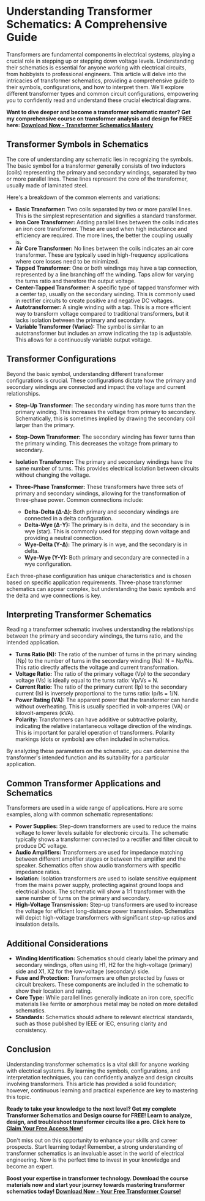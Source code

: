 # Understanding Transformer Schematics: A Comprehensive Guide

Transformers are fundamental components in electrical systems, playing a crucial role in stepping up or stepping down voltage levels. Understanding their schematics is essential for anyone working with electrical circuits, from hobbyists to professional engineers. This article will delve into the intricacies of transformer schematics, providing a comprehensive guide to their symbols, configurations, and how to interpret them. We'll explore different transformer types and common circuit configurations, empowering you to confidently read and understand these crucial electrical diagrams.

**Want to dive deeper and become a transformer schematic master? Get my comprehensive course on transformer analysis and design for FREE here: [Download Now - Transformer Schematics Mastery](https://udemywork.com/schematic-for-transformer)**

## Transformer Symbols in Schematics

The core of understanding any schematic lies in recognizing the symbols. The basic symbol for a transformer generally consists of two inductors (coils) representing the primary and secondary windings, separated by two or more parallel lines. These lines represent the core of the transformer, usually made of laminated steel.

Here's a breakdown of the common elements and variations:

*   **Basic Transformer:** Two coils separated by two or more parallel lines. This is the simplest representation and signifies a standard transformer.
*   **Iron Core Transformer:** Adding parallel lines between the coils indicates an iron core transformer. These are used when high inductance and efficiency are required. The more lines, the better the coupling usually is.
*   **Air Core Transformer:** No lines between the coils indicates an air core transformer. These are typically used in high-frequency applications where core losses need to be minimized.
*   **Tapped Transformer:** One or both windings may have a tap connection, represented by a line branching off the winding. Taps allow for varying the turns ratio and therefore the output voltage.
*   **Center-Tapped Transformer:** A specific type of tapped transformer with a center tap, usually on the secondary winding. This is commonly used in rectifier circuits to create positive and negative DC voltages.
*   **Autotransformer:** A single winding with a tap. This is a more efficient way to transform voltage compared to traditional transformers, but it lacks isolation between the primary and secondary.
*   **Variable Transformer (Variac):** The symbol is similar to an autotransformer but includes an arrow indicating the tap is adjustable. This allows for a continuously variable output voltage.

## Transformer Configurations

Beyond the basic symbol, understanding different transformer configurations is crucial. These configurations dictate how the primary and secondary windings are connected and impact the voltage and current relationships.

*   **Step-Up Transformer:** The secondary winding has more turns than the primary winding. This increases the voltage from primary to secondary. Schematically, this is sometimes implied by drawing the secondary coil larger than the primary.
*   **Step-Down Transformer:** The secondary winding has fewer turns than the primary winding. This decreases the voltage from primary to secondary.
*   **Isolation Transformer:** The primary and secondary windings have the same number of turns. This provides electrical isolation between circuits without changing the voltage.
*   **Three-Phase Transformer:** These transformers have three sets of primary and secondary windings, allowing for the transformation of three-phase power. Common connections include:

    *   **Delta-Delta (Δ-Δ):** Both primary and secondary windings are connected in a delta configuration.
    *   **Delta-Wye (Δ-Y):** The primary is in delta, and the secondary is in wye (star). This is commonly used for stepping down voltage and providing a neutral connection.
    *   **Wye-Delta (Y-Δ):** The primary is in wye, and the secondary is in delta.
    *   **Wye-Wye (Y-Y):** Both primary and secondary are connected in a wye configuration.

Each three-phase configuration has unique characteristics and is chosen based on specific application requirements.  Three-phase transformer schematics can appear complex, but understanding the basic symbols and the delta and wye connections is key.

## Interpreting Transformer Schematics

Reading a transformer schematic involves understanding the relationships between the primary and secondary windings, the turns ratio, and the intended application.

*   **Turns Ratio (N):** The ratio of the number of turns in the primary winding (Np) to the number of turns in the secondary winding (Ns): N = Np/Ns. This ratio directly affects the voltage and current transformation.
*   **Voltage Ratio:** The ratio of the primary voltage (Vp) to the secondary voltage (Vs) is ideally equal to the turns ratio: Vp/Vs = N.
*   **Current Ratio:** The ratio of the primary current (Ip) to the secondary current (Is) is inversely proportional to the turns ratio: Ip/Is = 1/N.
*   **Power Rating (VA):**  The apparent power that the transformer can handle without overheating. This is usually specified in volt-amperes (VA) or kilovolt-amperes (kVA).
*   **Polarity:** Transformers can have additive or subtractive polarity, indicating the relative instantaneous voltage direction of the windings. This is important for parallel operation of transformers. Polarity markings (dots or symbols) are often included in schematics.

By analyzing these parameters on the schematic, you can determine the transformer's intended function and its suitability for a particular application.

## Common Transformer Applications and Schematics

Transformers are used in a wide range of applications. Here are some examples, along with common schematic representations:

*   **Power Supplies:** Step-down transformers are used to reduce the mains voltage to lower levels suitable for electronic circuits. The schematic typically shows a transformer connected to a rectifier and filter circuit to produce DC voltage.
*   **Audio Amplifiers:** Transformers are used for impedance matching between different amplifier stages or between the amplifier and the speaker. Schematics often show audio transformers with specific impedance ratios.
*   **Isolation:** Isolation transformers are used to isolate sensitive equipment from the mains power supply, protecting against ground loops and electrical shock. The schematic will show a 1:1 transformer with the same number of turns on the primary and secondary.
*   **High-Voltage Transmission:** Step-up transformers are used to increase the voltage for efficient long-distance power transmission. Schematics will depict high-voltage transformers with significant step-up ratios and insulation details.

## Additional Considerations

*   **Winding Identification:** Schematics should clearly label the primary and secondary windings, often using H1, H2 for the high-voltage (primary) side and X1, X2 for the low-voltage (secondary) side.
*   **Fuse and Protection:** Transformers are often protected by fuses or circuit breakers. These components are included in the schematic to show their location and rating.
*   **Core Type:** While parallel lines generally indicate an iron core, specific materials like ferrite or amorphous metal may be noted on more detailed schematics.
*   **Standards:** Schematics should adhere to relevant electrical standards, such as those published by IEEE or IEC, ensuring clarity and consistency.

## Conclusion

Understanding transformer schematics is a vital skill for anyone working with electrical systems. By learning the symbols, configurations, and interpretation techniques, you can confidently analyze and design circuits involving transformers. This article has provided a solid foundation; however, continuous learning and practical experience are key to mastering this topic.

**Ready to take your knowledge to the next level? Get my complete Transformer Schematics and Design course for FREE! Learn to analyze, design, and troubleshoot transformer circuits like a pro.  Click here to [Claim Your Free Access Now!](https://udemywork.com/schematic-for-transformer)**

Don't miss out on this opportunity to enhance your skills and career prospects. Start learning today! Remember, a strong understanding of transformer schematics is an invaluable asset in the world of electrical engineering. Now is the perfect time to invest in your knowledge and become an expert.

**Boost your expertise in transformer technology. Download the course materials now and start your journey towards mastering transformer schematics today! [Download Now - Your Free Transformer Course!](https://udemywork.com/schematic-for-transformer)**

